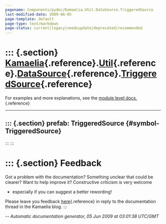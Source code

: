 ```yaml
---
pagename: Components/pydoc/Kamaelia.Util.DataSource.TriggeredSource
last-modified-date: 2009-06-05
page-template: default
page-type: text/markdown
page-status: current|legacy|needsupdate|deprecated|recommended
---
```

::: {.section}
[Kamaelia](/Components/pydoc/Kamaelia.html){.reference}.[Util](/Components/pydoc/Kamaelia.Util.html){.reference}.[DataSource](/Components/pydoc/Kamaelia.Util.DataSource.html){.reference}.[TriggeredSource](/Components/pydoc/Kamaelia.Util.DataSource.TriggeredSource.html){.reference}
=========================================================================================================================================================================================================================================================================================

For examples and more explanations, see the [module level
docs.](/Components/pydoc/Kamaelia.Util.DataSource.html){.reference}

------------------------------------------------------------------------

::: {.section}
prefab: TriggeredSource {#symbol-TriggeredSource}
-----------------------
:::
:::

::: {.section}
Feedback
========

Got a problem with the documentation? Something unclear that could be
clearer? Want to help improve it? Constructive criticism is very welcome
- especially if you can suggest a better rewording!

Please leave you feedback
[here](../../../cgi-bin/blog/blog.cgi?rm=viewpost&nodeid=1142023701){.reference}
in reply to the documentation thread in the Kamaelia blog.
:::

*\-- Automatic documentation generator, 05 Jun 2009 at 03:01:38 UTC/GMT*
